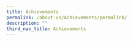 ```yaml
---
title: Achievements
permalink: /about-us/Achievements/permalink/
description: ""
third_nav_title: Achievements
---
```

